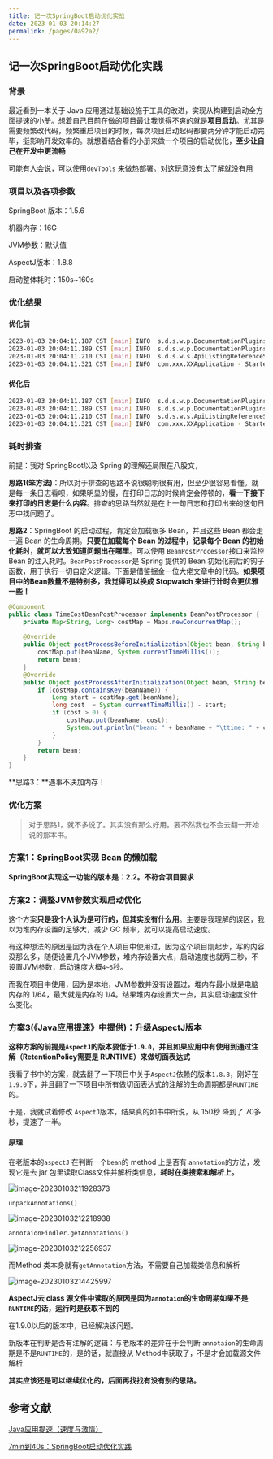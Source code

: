 ```yaml
---
title: 记一次SpringBoot启动优化实战
date: 2023-01-03 20:14:27
permalink: /pages/0a92a2/
---
```


## 记一次SpringBoot启动优化实践

### 背景

最近看到一本关于 Java 应用通过基础设施于工具的改进，实现从构建到启动全方面提速的小册。想着自己目前在做的项目最让我觉得不爽的就是**项目启动**。尤其是需要频繁改代码，频繁重启项目的时候，每次项目启动起码都要两分钟才能启动完毕，挺影响开发效率的。就想着结合看的小册来做一个项目的启动优化，**至少让自己在开发中更流畅**

可能有人会说，可以使用`devTools` 来做热部署。对这玩意没有太了解就没有用

### 项目以及各项参数

SpringBoot 版本：1.5.6

机器内存：16G

JVM参数：默认值

AspectJ版本：1.8.8

启动整体耗时：150s~160s

### 优化结果

#### 优化前

```bash
2023-01-03 20:04:11.187 CST [main] INFO  s.d.s.w.p.DocumentationPluginsBootstrapper - Documentation plugins bootstrapped
2023-01-03 20:04:11.189 CST [main] INFO  s.d.s.w.p.DocumentationPluginsBootstrapper - Found 1 custom documentation plugin(s)
2023-01-03 20:04:11.210 CST [main] INFO  s.d.s.w.s.ApiListingReferenceScanner - Scanning for api listing references
2023-01-03 20:04:11.321 CST [main] INFO  com.xxx.XXApplication - Started XXApplication in 158.913 seconds (JVM running for 160.755)
```

#### 优化后

```bash
2023-01-03 20:04:11.187 CST [main] INFO  s.d.s.w.p.DocumentationPluginsBootstrapper - Documentation plugins bootstrapped
2023-01-03 20:04:11.189 CST [main] INFO  s.d.s.w.p.DocumentationPluginsBootstrapper - Found 1 custom documentation plugin(s)
2023-01-03 20:04:11.210 CST [main] INFO  s.d.s.w.s.ApiListingReferenceScanner - Scanning for api listing references
2023-01-03 20:04:11.321 CST [main] INFO  com.xxx.XXApplication - Started XXApplication in 58.913 seconds (JVM running for 60.755)
```

### 耗时排查

前提：我对 SpringBoot以及 Spring 的理解还局限在八股文，

**思路1(笨方法)**：所以对于排查的思路不说很聪明很有用，但至少很容易看懂。就是每一条日志看呗，如果明显的慢，在打印日志的时候肯定会停顿的，**看一下接下来打印的日志是什么内容**。排查的思路当然就是在上一句日志和打印出来的这句日志中找问题了。

**思路2**：SpringBoot 的启动过程，肯定会加载很多 Bean，并且这些 Bean 都会走一遍 Bean 的生命周期。**只要在加载每个 Bean 的过程中，记录每个 Bean 的初始化耗时，就可以大致知道问题出在哪里**。可以使用 `BeanPostProcessor`接口来监控 Bean 的注入耗时。`BeanPostProcessor`是 Spring 提供的 Bean 初始化前后的钩子函数，用于执行一切自定义逻辑。下面是借鉴掘金一位大佬文章中的代码。**如果项目中的Bean数量不是特别多，我觉得可以换成 Stopwatch 来进行计时会更优雅一些！**

```java
@Component
public class TimeCostBeanPostProcessor implements BeanPostProcessor {
    private Map<String, Long> costMap = Maps.newConcurrentMap();
		
    @Override
    public Object postProcessBeforeInitialization(Object bean, String beanName) throws BeansException {
        costMap.put(beanName, System.currentTimeMillis());
        return bean;
    }
    @Override
    public Object postProcessAfterInitialization(Object bean, String beanName) throws BeansException {
        if (costMap.containsKey(beanName)) {
            Long start = costMap.get(beanName);
            long cost  = System.currentTimeMillis() - start;
            if (cost > 0) {
                costMap.put(beanName, cost);
                System.out.println("bean: " + beanName + "\ttime: " + cost);
            }
        }
        return bean;
    }
}
```

**思路3：**遇事不决加内存！

### 优化方案

> 对于思路1，就不多说了。其实没有那么好用。要不然我也不会去翻一开始说的那本书。

### 方案1：SpringBoot实现 Bean 的懒加载

**SpringBoot实现这一功能的版本是：2.2。不符合项目要求**

### 方案2：调整JVM参数实现启动优化

这个方案**只是我个人认为是可行的，但其实没有什么用**。主要是我理解的误区，我以为堆内存设置的足够大，减少 GC 频率，就可以提高启动速度。

有这种想法的原因是因为我在个人项目中使用过，因为这个项目刚起步，写的内容没那么多，随便设置几个JVM参数，堆内存设置大点，启动速度也就两三秒，不设置JVM参数，启动速度大概`4~6`秒。

而我在项目中使用，因为是本地，JVM参数并没有设置过，堆内存最小就是电脑内存的 1/64，最大就是内存的 1/4。结果堆内存设置大一点，其实启动速度没什么变化。

### 方案3(《Java应用提速》中提供)：升级AspectJ版本

**这种方案的前提是`AspectJ`的版本要低于`1.9.0`，并且如果应用中有使用到通过注解（RetentionPolicy需要是 RUNTIME）来做切面表达式**

我看了书中的方案，就去翻了一下项目中关于`AspectJ`依赖的版本`1.8.8`，刚好在`1.9.0`下，并且翻了一下项目中所有做切面表达式的注解的生命周期都是`RUNTIME`的。

于是，我就试着修改 `AspectJ`版本，结果真的如书中所说，从 150秒 降到了 70多秒，提速了一半。

#### 原理

在老版本的`aspectJ` 在判断一个`bean`的 method 上是否有 `annotation`的方法，发现它是去 jar 包里读取Class文件并解析类信息，**耗时在类搜索和解析上。**

![image-20230103211928373](https://cdn.staticaly.com/gh/M1sury/image-store@master/image-20230103211928373.png)

`unpackAnnotations()`

![image-20230103212218938](https://cdn.staticaly.com/gh/M1sury/image-store@master/image-20230103212218938.png)

`annotaionFindler.getAnnotations()`

![image-20230103212256937](https://cdn.staticaly.com/gh/M1sury/image-store@master/image-20230103212256937.png)

而Method 类本身就有`getAnnotation`方法，不需要自己加载类信息和解析

![image-20230103214425997](https://cdn.staticaly.com/gh/M1sury/image-store@master/image-20230103214425997.png)

**AspectJ去 class 源文件中读取的原因是因为`annotaion`的生命周期如果不是`RUNTIME`的话，运行时是获取不到的**

在1.9.0以后的版本中，已经解决该问题。

新版本在判断是否有注解的逻辑：与老版本的差异在于会判断 `annotaion`的生命周期是不是`RUNTIME`的，是的话，就直接从 Method中获取了，不是才会加载源文件解析

**其实应该还是可以继续优化的，后面再找找有没有别的思路。**

## 参考文献

[Java应用提速（速度与激情）](https://developer.aliyun.com/ebook/7850)

[7min到40s：SpringBoot启动优化实践](https://juejin.cn/post/7181342523728592955)
